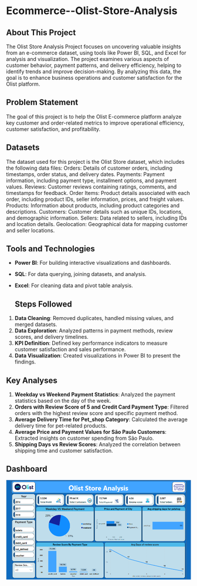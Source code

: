 # Ecommerce--Olist-Store-Analysis
## About This Project

The Olist Store Analysis Project focuses on uncovering valuable insights from an e-commerce dataset, using tools like Power BI, SQL, and Excel for analysis and visualization. The project examines various aspects of customer behavior, payment patterns, and delivery efficiency, helping to identify trends and improve decision-making. By analyzing this data, the goal is to enhance business operations and customer satisfaction for the Olist platform.

## Problem Statement
The goal of this project is to help the Olist E-commerce platform analyze key customer and order-related metrics to improve operational efficiency, customer satisfaction, and profitability.


## Datasets 
The dataset used for this project is the Olist Store dataset, which includes the following data files:
Orders: Details of customer orders, including timestamps, order status, and delivery dates.
Payments: Payment information, including payment type, installment options, and payment values.
Reviews: Customer reviews containing ratings, comments, and timestamps for feedback.
Order Items: Product details associated with each order, including product IDs, seller information, prices, and freight values.
Products: Information about products, including product categories and descriptions.
Customers: Customer details such as unique IDs, locations, and demographic information.
Sellers: Data related to sellers, including IDs and location details.
Geolocation: Geographical data for mapping customer and seller locations.




 
## Tools and Technologies
- **Power BI**: For building interactive visualizations and dashboards.
- **SQL**: For data querying, joining datasets, and analysis.
- **Excel**: For cleaning data and pivot table analysis.

  ## Steps Followed
1. **Data Cleaning**: Removed duplicates, handled missing values, and merged datasets.
2. **Data Exploration**: Analyzed patterns in payment methods, review scores, and delivery timelines.
3. **KPI Definition**: Defined key performance indicators to measure customer satisfaction and sales performance.
4. **Data Visualization**: Created visualizations in Power BI to present the findings.

## Key Analyses
1. **Weekday vs Weekend Payment Statistics**: Analyzed the payment statistics based on the day of the week.
2. **Orders with Review Score of 5 and Credit Card Payment Type**: Filtered orders with the highest review score and specific payment method.
3. **Average Delivery Time for Pet_shop Category**: Calculated the average delivery time for pet-related products.
4. **Average Price and Payment Values for São Paulo Customers**: Extracted insights on customer spending from São Paulo.
5. **Shipping Days vs Review Scores**: Analyzed the correlation between shipping time and customer satisfaction.


## Dashboard

![dashboard](dashboard.png)
